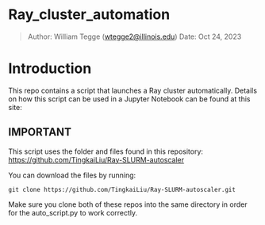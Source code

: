 # Ray_cluster_automation
> Author: William Tegge (wtegge2@illinois.edu)
> Date: Oct 24, 2023

# Introduction
This repo contains a script that launches a Ray cluster automatically. Details on how this script can be used in a Jupyter Notebook can be found at this site: 


## IMPORTANT
This script uses the folder and files found in this repository: https://github.com/TingkaiLiu/Ray-SLURM-autoscaler

You can download the files by running:
```
git clone https://github.com/TingkaiLiu/Ray-SLURM-autoscaler.git
```

Make sure you clone both of these repos into the same directory in order for the auto_script.py to work correctly.

